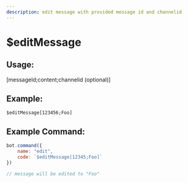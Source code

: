 ```yaml
---
description: edit message with provided message id and channelid
---
```


# $editMessage

## Usage:

\[messageId;content;channelid (optional)]

## Example:

```
$editMessage[123456;Foo]
```

## Example Command:

```javascript
bot.command({
    name: "edit",
    code: `$editMessage[12345;Foo]`
})

// message will be edited to "Foo"
```

